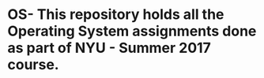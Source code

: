 # OS- This repository holds all the Operating System assignments done as part of NYU - Summer 2017 course.
